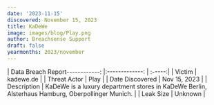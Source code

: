 ```yaml
---
date: '2023-11-15'
discovered: November 15, 2023
title: KaDeWe
image: images/blog/Play.png
author: Breachsense Support
draft: false
yearmonths: 2023/november
---
```


| Data Breach Report------------:     |:-------------:    | :-----:|
| Victim      | kadewe.de      | 
| Threat Actor      | Play      | 
| Date Discovered      | Nov 15, 2023      | 
| Description      | KaDeWe is a luxury department stores in KaDeWe Berlin, Alsterhaus Hamburg, Oberpollinger Munich.      | 
| Leak Size      | Unknown      | 

